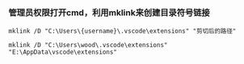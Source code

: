 
### 管理员权限打开cmd，利用mklink来创建目录符号链接

    mklink /D "C:\Users\{username}\.vscode\extensions" "剪切后的路径"

    mklink /D "C:\Users\wood\.vscode\extensions" "E:\AppData\vscode\extensions"

